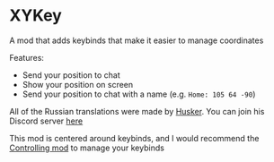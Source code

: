 # XYKey
A mod that adds keybinds that make it easier to manage coordinates

Features:
- Send your position to chat
- Show your position on screen
- Send your position to chat with a name (e.g. ``Home: 105 64 -90``)

All of the Russian translations were made by [Husker](https://github.com/TheHusker). You can join his Discord server [here](https://discord.gg/53ZxcjgPFK)

This mod is centered around keybinds, and I would recommend the [Controlling mod](https://www.curseforge.com/minecraft/mc-mods/controlling) to manage your keybinds